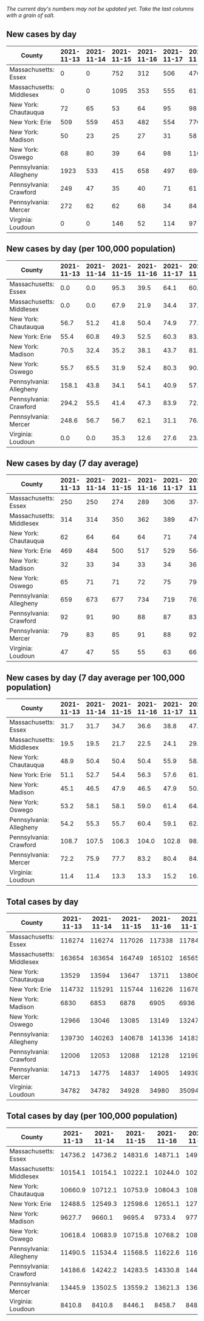 _The current day's numbers may not be updated yet. Take the last columns with a grain of salt._
## New cases by day

| County | 2021-11-13 | 2021-11-14 | 2021-11-15 | 2021-11-16 | 2021-11-17 | 2021-11-18 | 2021-11-19 |
| --- | --- | --- | --- | --- | --- | --- | --- |
| Massachusetts: Essex | 0 | 0 | 752 | 312 | 506 | 476 |  |
| Massachusetts: Middlesex | 0 | 0 | 1095 | 353 | 555 | 611 |  |
| New York: Chautauqua | 72 | 65 | 53 | 64 | 95 | 98 |  |
| New York: Erie | 509 | 559 | 453 | 482 | 554 | 770 |  |
| New York: Madison | 50 | 23 | 25 | 27 | 31 | 58 |  |
| New York: Oswego | 68 | 80 | 39 | 64 | 98 | 110 |  |
| Pennsylvania: Allegheny | 1923 | 533 | 415 | 658 | 497 | 694 |  |
| Pennsylvania: Crawford | 249 | 47 | 35 | 40 | 71 | 61 |  |
| Pennsylvania: Mercer | 272 | 62 | 62 | 68 | 34 | 84 |  |
| Virginia: Loudoun | 0 | 0 | 146 | 52 | 114 | 97 | 69 |

## New cases by day (per 100,000 population)

| County | 2021-11-13 | 2021-11-14 | 2021-11-15 | 2021-11-16 | 2021-11-17 | 2021-11-18 | 2021-11-19 |
| --- | --- | --- | --- | --- | --- | --- | --- |
| Massachusetts: Essex | 0.0 | 0.0 | 95.3 | 39.5 | 64.1 | 60.3 |  |
| Massachusetts: Middlesex | 0.0 | 0.0 | 67.9 | 21.9 | 34.4 | 37.9 |  |
| New York: Chautauqua | 56.7 | 51.2 | 41.8 | 50.4 | 74.9 | 77.2 |  |
| New York: Erie | 55.4 | 60.8 | 49.3 | 52.5 | 60.3 | 83.8 |  |
| New York: Madison | 70.5 | 32.4 | 35.2 | 38.1 | 43.7 | 81.8 |  |
| New York: Oswego | 55.7 | 65.5 | 31.9 | 52.4 | 80.3 | 90.1 |  |
| Pennsylvania: Allegheny | 158.1 | 43.8 | 34.1 | 54.1 | 40.9 | 57.1 |  |
| Pennsylvania: Crawford | 294.2 | 55.5 | 41.4 | 47.3 | 83.9 | 72.1 |  |
| Pennsylvania: Mercer | 248.6 | 56.7 | 56.7 | 62.1 | 31.1 | 76.8 |  |
| Virginia: Loudoun | 0.0 | 0.0 | 35.3 | 12.6 | 27.6 | 23.5 | 16.7 |

## New cases by day (7 day average)

| County | 2021-11-13 | 2021-11-14 | 2021-11-15 | 2021-11-16 | 2021-11-17 | 2021-11-18 | 2021-11-19 |
| --- | --- | --- | --- | --- | --- | --- | --- |
| Massachusetts: Essex | 250 | 250 | 274 | 289 | 306 | 374 |  |
| Massachusetts: Middlesex | 314 | 314 | 350 | 362 | 389 | 476 |  |
| New York: Chautauqua | 62 | 64 | 64 | 64 | 71 | 74 |  |
| New York: Erie | 469 | 484 | 500 | 517 | 529 | 564 |  |
| New York: Madison | 32 | 33 | 34 | 33 | 34 | 36 |  |
| New York: Oswego | 65 | 71 | 71 | 72 | 75 | 79 |  |
| Pennsylvania: Allegheny | 659 | 673 | 677 | 734 | 719 | 761 |  |
| Pennsylvania: Crawford | 92 | 91 | 90 | 88 | 87 | 83 |  |
| Pennsylvania: Mercer | 79 | 83 | 85 | 91 | 88 | 92 |  |
| Virginia: Loudoun | 47 | 47 | 55 | 55 | 63 | 66 | 68 |

## New cases by day (7 day average per 100,000 population)

| County | 2021-11-13 | 2021-11-14 | 2021-11-15 | 2021-11-16 | 2021-11-17 | 2021-11-18 | 2021-11-19 |
| --- | --- | --- | --- | --- | --- | --- | --- |
| Massachusetts: Essex | 31.7 | 31.7 | 34.7 | 36.6 | 38.8 | 47.4 |  |
| Massachusetts: Middlesex | 19.5 | 19.5 | 21.7 | 22.5 | 24.1 | 29.5 |  |
| New York: Chautauqua | 48.9 | 50.4 | 50.4 | 50.4 | 55.9 | 58.3 |  |
| New York: Erie | 51.1 | 52.7 | 54.4 | 56.3 | 57.6 | 61.4 |  |
| New York: Madison | 45.1 | 46.5 | 47.9 | 46.5 | 47.9 | 50.7 |  |
| New York: Oswego | 53.2 | 58.1 | 58.1 | 59.0 | 61.4 | 64.7 |  |
| Pennsylvania: Allegheny | 54.2 | 55.3 | 55.7 | 60.4 | 59.1 | 62.6 |  |
| Pennsylvania: Crawford | 108.7 | 107.5 | 106.3 | 104.0 | 102.8 | 98.1 |  |
| Pennsylvania: Mercer | 72.2 | 75.9 | 77.7 | 83.2 | 80.4 | 84.1 |  |
| Virginia: Loudoun | 11.4 | 11.4 | 13.3 | 13.3 | 15.2 | 16.0 | 16.4 |

## Total cases by day

| County | 2021-11-13 | 2021-11-14 | 2021-11-15 | 2021-11-16 | 2021-11-17 | 2021-11-18 | 2021-11-19 |
| --- | --- | --- | --- | --- | --- | --- | --- |
| Massachusetts: Essex | 116274 | 116274 | 117026 | 117338 | 117844 | 118320 |  |
| Massachusetts: Middlesex | 163654 | 163654 | 164749 | 165102 | 165657 | 166268 |  |
| New York: Chautauqua | 13529 | 13594 | 13647 | 13711 | 13806 | 13904 |  |
| New York: Erie | 114732 | 115291 | 115744 | 116226 | 116780 | 117550 |  |
| New York: Madison | 6830 | 6853 | 6878 | 6905 | 6936 | 6994 |  |
| New York: Oswego | 12966 | 13046 | 13085 | 13149 | 13247 | 13357 |  |
| Pennsylvania: Allegheny | 139730 | 140263 | 140678 | 141336 | 141833 | 142527 |  |
| Pennsylvania: Crawford | 12006 | 12053 | 12088 | 12128 | 12199 | 12260 |  |
| Pennsylvania: Mercer | 14713 | 14775 | 14837 | 14905 | 14939 | 15023 |  |
| Virginia: Loudoun | 34782 | 34782 | 34928 | 34980 | 35094 | 35191 | 35260 |

## Total cases by day (per 100,000 population)

| County | 2021-11-13 | 2021-11-14 | 2021-11-15 | 2021-11-16 | 2021-11-17 | 2021-11-18 | 2021-11-19 |
| --- | --- | --- | --- | --- | --- | --- | --- |
| Massachusetts: Essex | 14736.2 | 14736.2 | 14831.6 | 14871.1 | 14935.2 | 14995.6 |  |
| Massachusetts: Middlesex | 10154.1 | 10154.1 | 10222.1 | 10244.0 | 10278.4 | 10316.3 |  |
| New York: Chautauqua | 10660.9 | 10712.1 | 10753.9 | 10804.3 | 10879.2 | 10956.4 |  |
| New York: Erie | 12488.5 | 12549.3 | 12598.6 | 12651.1 | 12711.4 | 12795.2 |  |
| New York: Madison | 9627.7 | 9660.1 | 9695.4 | 9733.4 | 9777.1 | 9858.9 |  |
| New York: Oswego | 10618.4 | 10683.9 | 10715.8 | 10768.2 | 10848.5 | 10938.6 |  |
| Pennsylvania: Allegheny | 11490.5 | 11534.4 | 11568.5 | 11622.6 | 11663.5 | 11720.5 |  |
| Pennsylvania: Crawford | 14186.6 | 14242.2 | 14283.5 | 14330.8 | 14414.7 | 14486.8 |  |
| Pennsylvania: Mercer | 13445.9 | 13502.5 | 13559.2 | 13621.3 | 13652.4 | 13729.2 |  |
| Virginia: Loudoun | 8410.8 | 8410.8 | 8446.1 | 8458.7 | 8486.3 | 8509.7 | 8526.4 |

